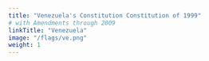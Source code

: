 ```yaml
---
title: "Venezuela's Constitution Constitution of 1999"
# with Amendments through 2009
linkTitle: "Venezuela"
image: "/flags/ve.png"
weight: 1
---
```

